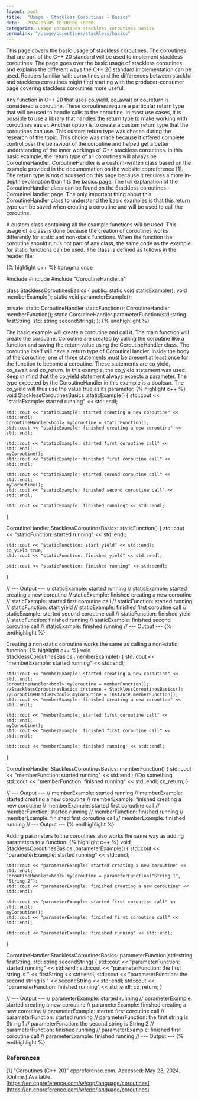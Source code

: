```yaml
---
layout: post
title:  "Usage - Stackless Coroutines - Basics"
date:   2024-05-05 10:00:00 +0200
categories: usage coroutines stackless_coroutines basics
permalink: "/usage/coroutines/stackless/basics"
---
```

This page covers the basic usage of stackless coroutines.
The coroutines that are part of the C++ 20 standard will be used to implement stackless coroutines.
The page goes over the basic usage of stackless coroutines and explains the different ways the C++ 20 standard implementation can be used.
Readers familiar with coroutines and the differences between stackful and stackless coroutines might find starting with the producer-consumer page covering stackless coroutines more useful.

Any function in C++ 20 that uses co_yield, co_await or co_return is considered a coroutine.
These coroutines require a particular return type that will be used to handle calls to the coroutine.
In most use cases, it is possible to use a library that handles the return type to make working with coroutines easier.
Another option is to create a custom return type that the coroutines can use.
This custom return type was chosen during the research of the topic.
This choice was made because it offered complete control over the behaviour of the coroutine and helped get a better understanding of the inner workings of C++ stackless coroutines.
In this basic example, the return type of all coroutines will always be CoroutineHandler.
CoroutineHandler is a custom-written class based on the example provided in the documentation on the website cppreference [1].
The return type is not discussed on this page because it requires a more in-depth explanation than fits the basics page.
The full explanation of the CoroutineHandler class can be found on the Stackless coroutines - CoroutineHandler page.
The only important thing about this CoroutineHandler class to understand the basic examples is that this return type can be saved when creating a coroutine and will be used to call the coroutine.

A custom class containing all the example functions will be used.
This usage of a class is done because the creation of coroutines works differently for static and non-static functions.
When the function the coroutine should run is not part of any class, the same code as the example for static functions can be used.
The class is defined as follows in the header file: 

{% highlight c++ %}
#pragma once

#include <string>
#include <coroutine>
#include "CoroutineHandler.h"

class StacklessCoroutinesBasics
{
public:
    static void staticExample();
    void memberExample();
    static void parameterExample();

private:
    static CoroutineHandler<bool> staticFunction();
    CoroutineHandler<bool> memberFunction();
    static CoroutineHandler<bool> parameterFunction(std::string firstString, std::string secondString);
};
{% endhighlight %}


The basic example will create a coroutine and call it.
The main function will create the coroutine. 
Coroutine are created by calling the coroutine like a function and saving the return value using the CoroutineHandler class.
The coroutine itself will have a return type of CoroutineHandler.
Inside the body of the coroutine, one of three statements must be present at least once for the function to become a coroutine.
These statements are co_yield, co_await and co_return.
In this example, the co_yield statement was used.
Keep in mind that the co_yield statement always expects a parameter.
The type expected by the CoroutineHandler in this example is a boolean.
The co_yield will thus use the value true as its parameter.
{% highlight c++ %}
void StacklessCoroutinesBasics::staticExample() {
    std::cout << "staticExample: started running" << std::endl;

    std::cout << "staticExample: started creating a new coroutine" << std::endl;
    CoroutineHandler<bool> myCoroutine = staticFunction();
    std::cout << "staticExample: finished creating a new coroutine" << std::endl;

    std::cout << "staticExample: started first coroutine call" << std::endl;
    myCoroutine();
    std::cout << "staticExample: finished first coroutine call" << std::endl;

    std::cout << "staticExample: started second coroutine call" << std::endl;
    myCoroutine();
    std::cout << "staticExample: finished second coroutine call" << std::endl;

    std::cout << "staticExample: finished running" << std::endl;
}

CoroutineHandler<bool> StacklessCoroutinesBasics::staticFunction()
{
    std::cout << "staticFunction: started running" << std::endl;

    std::cout << "staticFunction: start yield" << std::endl;
    co_yield true;
    std::cout << "staticFunction: finished yield" << std::endl;
    
    std::cout << "staticFunction: finished running" << std::endl;
}

// --- Output ---
// staticExample: started running
// staticExample: started creating a new coroutine
// staticExample: finished creating a new coroutine
// staticExample: started first coroutine call
// staticFunction: started running
// staticFunction: start yield
// staticExample: finished first coroutine call
// staticExample: started second coroutine call
// staticFunction: finished yield
// staticFunction: finished running
// staticExample: finished second coroutine call
// staticExample: finished running
// --- Output ---
{% endhighlight %}

Creating a non-static coroutine works the same as calling a non-static function.
{% highlight c++ %}
void StacklessCoroutinesBasics::memberExample() {
    std::cout << "memberExample: started running" << std::endl;

    std::cout << "memberExample: started creating a new coroutine" << std::endl;
    CoroutineHandler<bool> myCoroutine = memberFunction();
    //StacklessCoroutinesBasics instance = StacklessCoroutinesBasics();
    //CoroutineHandler<bool> myCoroutine = instance.memberFunction();
    std::cout << "memberExample: finished creating a new coroutine" << std::endl;

    std::cout << "memberExample: started first coroutine call" << std::endl;
    myCoroutine();
    std::cout << "memberExample: finished first coroutine call" << std::endl;

    std::cout << "memberExample: finished running" << std::endl;
}

CoroutineHandler<bool> StacklessCoroutinesBasics::memberFunction()
{
    std::cout << "memberFunction: started running" << std::endl;
    //Do something
    std::cout << "memberFunction: finished running" << std::endl;
    co_return;
}

// --- Output ---
// memberExample: started running
// memberExample: started creating a new coroutine
// memberExample: finished creating a new coroutine
// memberExample: started first coroutine call
// memberFunction: started running
// memberFunction: finished running
// memberExample: finished first coroutine call
// memberExample: finished running
// --- Output ---
{% endhighlight %}

Adding parameters to the coroutines also works the same way as adding parameters to a function.
{% highlight c++ %}
void StacklessCoroutinesBasics::parameterExample() {
    std::cout << "parameterExample: started running" << std::endl;

    std::cout << "parameterExample: started creating a new coroutine" << std::endl;
    CoroutineHandler<bool> myCoroutine = parameterFunction("String 1", "String 2");
    std::cout << "parameterExample: finished creating a new coroutine" << std::endl;

    std::cout << "parameterExample: started first coroutine call" << std::endl;
    myCoroutine();
    std::cout << "parameterExample: finished first coroutine call" << std::endl;

    std::cout << "parameterExample: finished running" << std::endl;
}

CoroutineHandler<bool> StacklessCoroutinesBasics::parameterFunction(std::string firstString, std::string secondString) {
    std::cout << "parameterFunction: started running" << std::endl;
    std::cout << "parameterFunction: the first string is " << firstString << std::endl;
    std::cout << "parameterFunction: the second string is " << secondString << std::endl;
    std::cout << "parameterFunction: finished running" << std::endl;
    co_return;
}

// --- Output ---
// parameterExample: started running
// parameterExample: started creating a new coroutine
// parameterExample: finished creating a new coroutine
// parameterExample: started first coroutine call
// parameterFunction: started running
// parameterFunction: the first string is String 1
// parameterFunction: the second string is String 2
// parameterFunction: finished running
// parameterExample: finished first coroutine call
// parameterExample: finished running
// --- Output ---
{% endhighlight %}

### References
[1] "Coroutines (C++ 20)" cppreference.com. Accessed: May 23, 2024. [Online.] Available:
[https://en.cppreference.com/w/cpp/language/coroutines](https://en.cppreference.com/w/cpp/language/coroutines)
